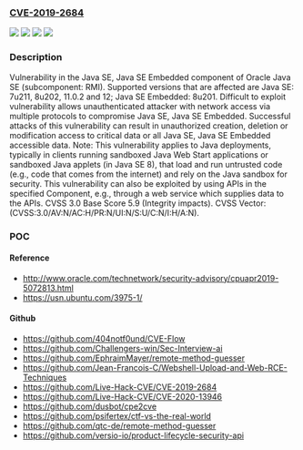 ### [CVE-2019-2684](https://cve.mitre.org/cgi-bin/cvename.cgi?name=CVE-2019-2684)
![](https://img.shields.io/static/v1?label=Product&message=Java&color=blue)
![](https://img.shields.io/static/v1?label=Version&message=Java%20SE%20Embedded%3A%208u201%20&color=brightgreen)
![](https://img.shields.io/static/v1?label=Version&message=Java%20SE%3A%207u211%2C%208u202%2C%2011.0.2%2C%2012%20&color=brightgreen)
![](https://img.shields.io/static/v1?label=Vulnerability&message=Difficult%20to%20exploit%20vulnerability%20allows%20unauthenticated%20attacker%20with%20network%20access%20via%20multiple%20protocols%20to%20compromise%20Java%20SE%2C%20Java%20SE%20Embedded.%20%20Successful%20attacks%20of%20this%20vulnerability%20can%20result%20in%20%20unauthorized%20creation%2C%20deletion%20or%20modification%20access%20to%20critical%20data%20or%20all%20Java%20SE%2C%20Java%20SE%20Embedded%20accessible%20data.&color=brightgreen)

### Description

Vulnerability in the Java SE, Java SE Embedded component of Oracle Java SE (subcomponent: RMI). Supported versions that are affected are Java SE: 7u211, 8u202, 11.0.2 and 12; Java SE Embedded: 8u201. Difficult to exploit vulnerability allows unauthenticated attacker with network access via multiple protocols to compromise Java SE, Java SE Embedded. Successful attacks of this vulnerability can result in unauthorized creation, deletion or modification access to critical data or all Java SE, Java SE Embedded accessible data. Note: This vulnerability applies to Java deployments, typically in clients running sandboxed Java Web Start applications or sandboxed Java applets (in Java SE 8), that load and run untrusted code (e.g., code that comes from the internet) and rely on the Java sandbox for security. This vulnerability can also be exploited by using APIs in the specified Component, e.g., through a web service which supplies data to the APIs. CVSS 3.0 Base Score 5.9 (Integrity impacts). CVSS Vector: (CVSS:3.0/AV:N/AC:H/PR:N/UI:N/S:U/C:N/I:H/A:N).

### POC

#### Reference
- http://www.oracle.com/technetwork/security-advisory/cpuapr2019-5072813.html
- https://usn.ubuntu.com/3975-1/

#### Github
- https://github.com/404notf0und/CVE-Flow
- https://github.com/Challengers-win/Sec-Interview-ai
- https://github.com/EphraimMayer/remote-method-guesser
- https://github.com/Jean-Francois-C/Webshell-Upload-and-Web-RCE-Techniques
- https://github.com/Live-Hack-CVE/CVE-2019-2684
- https://github.com/Live-Hack-CVE/CVE-2020-13946
- https://github.com/dusbot/cpe2cve
- https://github.com/psifertex/ctf-vs-the-real-world
- https://github.com/qtc-de/remote-method-guesser
- https://github.com/versio-io/product-lifecycle-security-api


